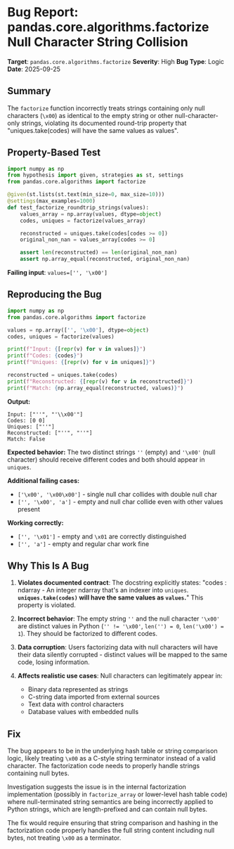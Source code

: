 # Bug Report: pandas.core.algorithms.factorize Null Character String Collision

**Target**: `pandas.core.algorithms.factorize`
**Severity**: High
**Bug Type**: Logic
**Date**: 2025-09-25

## Summary

The `factorize` function incorrectly treats strings containing only null characters (`\x00`) as identical to the empty string or other null-character-only strings, violating its documented round-trip property that "uniques.take(codes) will have the same values as values".

## Property-Based Test

```python
import numpy as np
from hypothesis import given, strategies as st, settings
from pandas.core.algorithms import factorize

@given(st.lists(st.text(min_size=0, max_size=10)))
@settings(max_examples=1000)
def test_factorize_roundtrip_strings(values):
    values_array = np.array(values, dtype=object)
    codes, uniques = factorize(values_array)

    reconstructed = uniques.take(codes[codes >= 0])
    original_non_nan = values_array[codes >= 0]

    assert len(reconstructed) == len(original_non_nan)
    assert np.array_equal(reconstructed, original_non_nan)
```

**Failing input**: `values=['', '\x00']`

## Reproducing the Bug

```python
import numpy as np
from pandas.core.algorithms import factorize

values = np.array(['', '\x00'], dtype=object)
codes, uniques = factorize(values)

print(f"Input: {[repr(v) for v in values]}")
print(f"Codes: {codes}")
print(f"Uniques: {[repr(v) for v in uniques]}")

reconstructed = uniques.take(codes)
print(f"Reconstructed: {[repr(v) for v in reconstructed]}")
print(f"Match: {np.array_equal(reconstructed, values)}")
```

**Output:**
```
Input: ["''", "'\\x00'"]
Codes: [0 0]
Uniques: ["''"]
Reconstructed: ["''", "''"]
Match: False
```

**Expected behavior:** The two distinct strings `''` (empty) and `'\x00'` (null character) should receive different codes and both should appear in `uniques`.

**Additional failing cases:**
- `['\x00', '\x00\x00']` - single null char collides with double null char
- `['', '\x00', 'a']` - empty and null char collide even with other values present

**Working correctly:**
- `['', '\x01']` - empty and `\x01` are correctly distinguished
- `['', 'a']` - empty and regular char work fine

## Why This Is A Bug

1. **Violates documented contract**: The docstring explicitly states: "codes : ndarray - An integer ndarray that's an indexer into `uniques`. **`uniques.take(codes)` will have the same values as `values`.**" This property is violated.

2. **Incorrect behavior**: The empty string `''` and the null character `'\x00'` are distinct values in Python (`'' != '\x00'`, `len('') = 0`, `len('\x00') = 1`). They should be factorized to different codes.

3. **Data corruption**: Users factorizing data with null characters will have their data silently corrupted - distinct values will be mapped to the same code, losing information.

4. **Affects realistic use cases**: Null characters can legitimately appear in:
   - Binary data represented as strings
   - C-string data imported from external sources
   - Text data with control characters
   - Database values with embedded nulls

## Fix

The bug appears to be in the underlying hash table or string comparison logic, likely treating `\x00` as a C-style string terminator instead of a valid character. The factorization code needs to properly handle strings containing null bytes.

Investigation suggests the issue is in the internal factorization implementation (possibly in `factorize_array` or lower-level hash table code) where null-terminated string semantics are being incorrectly applied to Python strings, which are length-prefixed and can contain null bytes.

The fix would require ensuring that string comparison and hashing in the factorization code properly handles the full string content including null bytes, not treating `\x00` as a terminator.